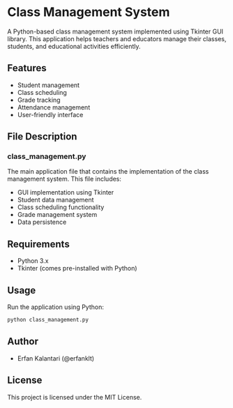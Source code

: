 # Class Management System

A Python-based class management system implemented using Tkinter GUI library. This application helps teachers and educators manage their classes, students, and educational activities efficiently.

## Features

- Student management
- Class scheduling
- Grade tracking
- Attendance management
- User-friendly interface

## File Description

### class_management.py
The main application file that contains the implementation of the class management system. This file includes:
- GUI implementation using Tkinter
- Student data management
- Class scheduling functionality
- Grade management system
- Data persistence

## Requirements

- Python 3.x
- Tkinter (comes pre-installed with Python)

## Usage

Run the application using Python:
```bash
python class_management.py
```

## Author

- Erfan Kalantari (@erfanklt)

## License

This project is licensed under the MIT License. 